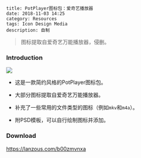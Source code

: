 ```
title: PotPlayer图标包：爱奇艺播放器
date: 2018-11-03 14:25
category: Resources
tags: Icon Design Media
description: 自制
```

> 图标提取自爱奇艺万能播放器，侵删。

### Introduction

<img src="/res/20181103-142510-001.webp" class="no-border">

* 这是一款简约风格的PotPlayer图标包。

* 大部分图标提取自爱奇艺万能播放器。

* 补充了一些常用的文件类型的图标（例如`mkv`和`m4a`）。

* 附PSD模板，可以自行绘制图标并添加。

### Download

<https://lanzous.com/b00zmvnxa>
